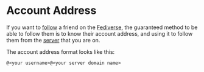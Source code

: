 # Account Address

If you want to [follow](/docs/glossary/follow) a friend on the [Fediverse](/docs/glossary/fediverse), the guaranteed method to be able to follow them is to know their account address, and using it to follow them from the [server](/docs/glossary/server) that you are on.

The account address format looks like this:

```
@<your username>@<your server domain name>
```